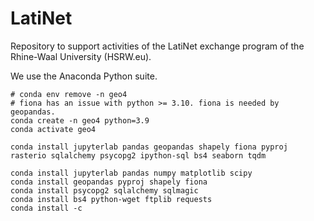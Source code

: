 # LatiNet
Repository to support activities of the LatiNet exchange program of the Rhine-Waal University (HSRW.eu).

We use the Anaconda Python suite.

```
# conda env remove -n geo4
# fiona has an issue with python >= 3.10. fiona is needed by geopandas.
conda create -n geo4 python=3.9
conda activate geo4

conda install jupyterlab pandas geopandas shapely fiona pyproj rasterio sqlalchemy psycopg2 ipython-sql bs4 seaborn tqdm

conda install jupyterlab pandas numpy matplotlib scipy
conda install geopandas pyproj shapely fiona
conda install psycopg2 sqlalchemy sqlmagic
conda install bs4 python-wget ftplib requests
conda install -c 
```
